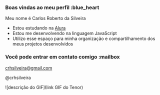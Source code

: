 ### Boas vindas ao meu perfil :blue_heart

Meu nome é Carlos Roberto da Silveira

- Estou estudando na [Alura](https://www.alura.com.br)
- Estou me desenvolvendo na linguagem JavaScript
- Utilizo esse espaço para minha organização e compartilhamento dos meus projetos desenvolvidos

### Você pode entrar em contato comigo :mailbox

crhsilveira@gmail.com

@crhsilveira

![descrição do GIF](link GIF do Tenor)
